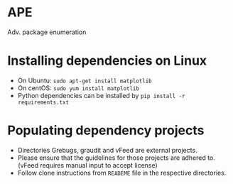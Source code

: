 # APE
Adv. package enumeration

# Installing dependencies on Linux

  * On Ubuntu: `sudo apt-get install matplotlib`
  * On centOS: `sudo yum install matplotlib`
  * Python dependencies can be installed by `pip install -r requirements.txt`

# Populating dependency projects
  * Directories Grebugs, graudit and vFeed are external projects.
  * Please ensure that the guidelines for those projects are adhered to. (vFeed requires manual input to accept license)
  * Follow clone instructions from `READEME` file in the respective directories.
